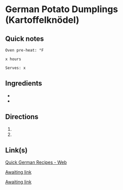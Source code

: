 # German Potato Dumplings (Kartoffelknödel)

## Quick notes
```
Oven pre-heat: °F 

x hours

Serves: x
```

## Ingredients
+ 
+ 



## Directions
1. 


1. 



## Link(s)
[Quick German Recipes - Web](https://www.quick-german-recipes.com/german-potato-dumplings.html)

[Awaiting link](url)

[Awaiting link](url)

